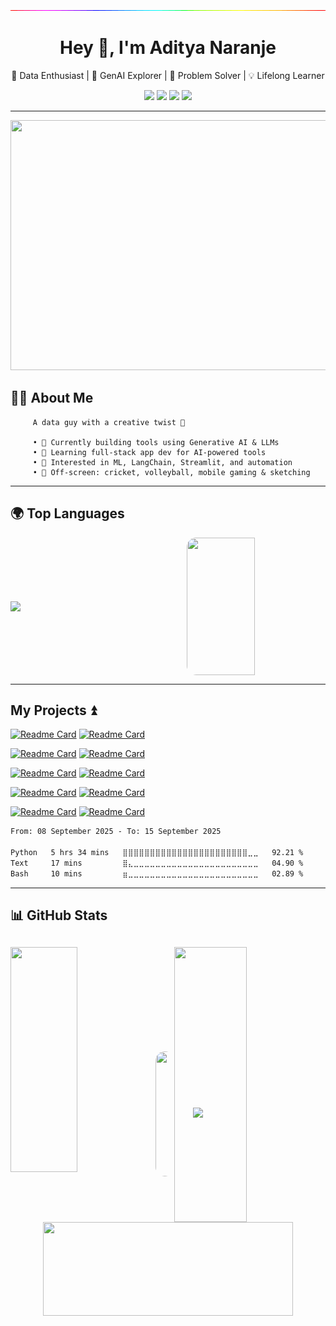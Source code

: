 <!-- Banner -->
<p align="center">
  <img src="https://github.com/adityanaranje/adityanaranje/blob/master/images/gradientline.gif">
</p>

<h1 align="center">Hey 👋, I'm Aditya Naranje</h1>

<p align="center">
  🚀 Data Enthusiast | 🧠 GenAI Explorer | 🎯 Problem Solver | 💡 Lifelong Learner
</p>

<p align="center">
  <a href="https://www.linkedin.com/in/anaranje/"><img src="https://img.shields.io/badge/LinkedIn-Connect-blue?style=for-the-badge&logo=linkedin"></a>
  <a href="https://twitter.com/NaranjeAditya"><img src="https://img.shields.io/badge/Twitter-Follow-red?style=for-the-badge&logo=twitter"></a>
  <a href="https://www.kaggle.com/adityanaranje"><img src="https://img.shields.io/badge/Kaggle-Explore-66ff66?style=for-the-badge&logo=kaggle&logoColor=white"></a>
  <a href="mailto:aditya.naranje7@gmail.com"><img src="https://img.shields.io/badge/Email-Send%20a%20Hi-orange?style=for-the-badge&logo=gmail&logoColor=white"></a>
</p>

---

<p align="center">
  <img src="https://github.com/adityanaranje/adityanaranje/blob/master/datascience_back.jpeg" width="1000" height="400">
</p>

## 👨‍💻 About Me

```
     A data guy with a creative twist 🎨

     • 🔭 Currently building tools using Generative AI & LLMs  
     • 🌱 Learning full-stack app dev for AI-powered tools  
     • 🤖 Interested in ML, LangChain, Streamlit, and automation  
     • 🏏 Off-screen: cricket, volleyball, mobile gaming & sketching
```


---

## 🌍 Top Languages

<div style="display: flex; align-items: center;">

  <img src="https://github-readme-stats.vercel.app/api/top-langs/?username=adityanaranje&layout=compact&theme=radical" width="49%" style="margin-right: 30px;">

  <img src="https://github.com/adityanaranje/adityanaranje/blob/master/img1.gif" width="49%" height="220px" style="margin-left: 30px;border-radius: 15px;">

</div>




--- 

##     My Projects ⏫

[![Readme Card](https://github-readme-stats.vercel.app/api/pin/?username=adityanaranje&repo=HEALTH-CARE&theme=maroongold)](https://github.com/adityanaranje/HEALTH-CARE)
[![Readme Card](https://github-readme-stats.vercel.app/api/pin/?username=adityanaranje&repo=IPL-WIN-PROBABILITY-PREDICTOR&theme=blue-green)](https://github.com/adityanaranje/IPL-WIN-PROBABILITY-PREDICTOR)

[![Readme Card](https://github-readme-stats.vercel.app/api/pin/?username=adityanaranje&repo=T20-1ST-INNING-SCORE-PREDICTION&theme=jolly)](https://github.com/adityanaranje/T20-1ST-INNING-SCORE-PREDICTION)
[![Readme Card](https://github-readme-stats.vercel.app/api/pin/?username=adityanaranje&repo=SQL-For-India-Crop-Data-Analysis&theme=algolia)](https://github.com/adityanaranje/SQL-For-India-Crop-Data-Analysis)

[![Readme Card](https://github-readme-stats.vercel.app/api/pin/?username=adityanaranje&repo=BOOK-RECOMMENDER&theme=ocean_dark)](https://github.com/adityanaranje/BOOK-RECOMMENDER)
[![Readme Card](https://github-readme-stats.vercel.app/api/pin/?username=adityanaranje&repo=Lung-Cancer-Prediction&theme=midnight-purple)](https://github.com/adityanaranje/Lung-Cancer-Prediction)

[![Readme Card](https://github-readme-stats.vercel.app/api/pin/?username=adityanaranje&repo=Google-App-Store-Analysis-Ineuron-Internship&theme=dark)](https://github.com/adityanaranje/Google-App-Store-Analysis-Ineuron-Internship)
[![Readme Card](https://github-readme-stats.vercel.app/api/pin/?username=adityanaranje&repo=T-20-Cricket-Data-Analysis-Using-Streamlit&theme=algolia)](https://github.com/adityanaranje/T-20-Cricket-Data-Analysis-Using-Streamlit)

[![Readme Card](https://github-readme-stats.vercel.app/api/pin/?username=adityanaranje&repo=MOVIE-RECOMMENDATION&theme=outrun)](https://github.com/adityanaranje/MOVIE-RECOMMENDATION)
[![Readme Card](https://github-readme-stats.vercel.app/api/pin/?username=adityanaranje&repo=FLIGHT-FARE-PREDICTION&theme=blueberry)](https://github.com/adityanaranje/FLIGHT-FARE-PREDICTION)




<!--START_SECTION:waka-->

```txt
From: 08 September 2025 - To: 15 September 2025

Python   5 hrs 34 mins   ⣿⣿⣿⣿⣿⣿⣿⣿⣿⣿⣿⣿⣿⣿⣿⣿⣿⣿⣿⣿⣿⣿⣿⣀⣀   92.21 %
Text     17 mins         ⣿⣄⣀⣀⣀⣀⣀⣀⣀⣀⣀⣀⣀⣀⣀⣀⣀⣀⣀⣀⣀⣀⣀⣀⣀   04.90 %
Bash     10 mins         ⣶⣀⣀⣀⣀⣀⣀⣀⣀⣀⣀⣀⣀⣀⣀⣀⣀⣀⣀⣀⣀⣀⣀⣀⣀   02.89 %
```

<!--END_SECTION:waka-->

---

📊 GitHub Stats
---
<img align="left" src="https://github-readme-stats.vercel.app/api?username=adityanaranje&show_icons=true&theme=tokyonight" width="46%" height="360px"/> <img align="right" src="https://github-readme-streak-stats.herokuapp.com/?user=adityanaranje&theme=tokyonight" width="48%" height="440px"/>
<br><br><br><br><br><br>
---

<div style="display: flex; align-items: center;">

  <img src="https://github.com/adityanaranje/adityanaranje/blob/master/pikachu3.gif" width="230" height="200" style="border-radius: 15px; margin-right: 30px;">

  <a href="https://git.io/streak-stats">
    <img src="https://github-readme-streak-stats.herokuapp.com/?user=adityanaranje&theme=radical" width="500">
  </a>

</div>


<p align="center">
    <img src="https://github.com/adityanaranje/adityanaranje/blob/master/thank.gif" width=400 height=150> 
 </p>
